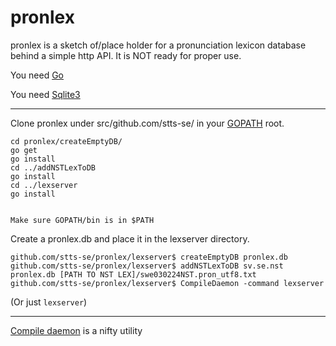 # pronlex
pronlex is a sketch of/place holder for a pronunciation lexicon database behind a simple http API. It is NOT ready for proper use.

You need [Go](https://golang.org/)

You need [Sqlite3](https://www.sqlite.org/)

----


Clone pronlex under src/github.com/stts-se/ in your [GOPATH](https://golang.org/doc/code.html#GOPATH) root.

```
cd pronlex/createEmptyDB/
go get
go install
cd ../addNSTLexToDB
go install
cd ../lexserver
go install


Make sure GOPATH/bin is in $PATH
```

Create a pronlex.db and place it in the lexserver directory.

```
github.com/stts-se/pronlex/lexserver$ createEmptyDB pronlex.db
github.com/stts-se/pronlex/lexserver$ addNSTLexToDB sv.se.nst pronlex.db [PATH TO NST LEX]/swe030224NST.pron_utf8.txt 
github.com/stts-se/pronlex/lexserver$ CompileDaemon -command lexserver
```
(Or just `lexserver`)

---
[Compile daemon](https://github.com/githubnemo/CompileDaemon)  is a nifty utility
